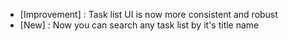 - [Improvement] : Task list UI is now more consistent and robust
- [New] : Now you can search any task list by it's title name